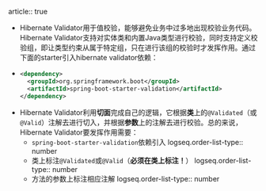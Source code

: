 article:: true

- Hibernate Validator用于值校验，能够避免业务中过多地出现校验业务代码。Hibernate Validator支持对实体类和内置Java类型进行校验，同时支持定义校验组，即让类型约束从属于特定组，只在进行该组的校验时才发挥作用。通过下面的starter引入hibernate validator依赖：
- ```xml
  <dependency>
    <groupId>org.springframework.boot</groupId>
    <artifactId>spring-boot-starter-validation</artifactId>
  </dependency>
  ```
- Hibernate Validator利用**切面**完成自己的逻辑，它根据**类**上的`@Validated`（或`@Valid`）注解去进行切入，并根据**参数**上的注解去进行校验。总的来说，Hibernate Validator要发挥作用需要：
	- `spring-boot-starter-validation`依赖引入
	  logseq.order-list-type:: number
	- 类上标注`@Validated`或`@Valid`（**必须在类上标注！**）
	  logseq.order-list-type:: number
	- 方法的参数上标注相应注解
	  logseq.order-list-type:: number